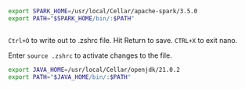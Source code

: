 ```bash
export SPARK_HOME=/usr/local/Cellar/apache-spark/3.5.0
export PATH="$SPARK_HOME/bin/:$PATH"
```

```
```

`Ctrl+O` to write out to .zshrc file. Hit Return to save. `CTRL+X` to exit nano. 

Enter `source .zshrc` to activate changes to the file.

```bash
export JAVA_HOME=/usr/local/Cellar/openjdk/21.0.2
export PATH="$JAVA_HOME/bin/:$PATH"
```
